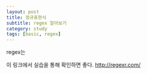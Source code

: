 ```yaml
---
layout: post
title: 정규표현식
subtitle: regex 알아보기
category: study
tags: [basic, regex]
---
```


regex는

이 링크에서 실습을 통해 확인하면 좋다.
http://regexr.com/

